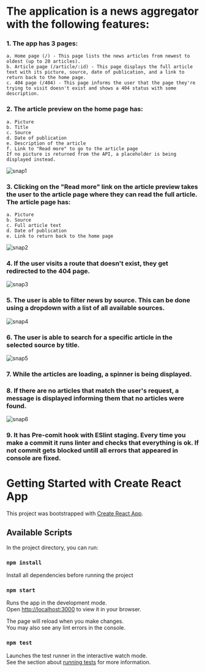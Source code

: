 # The application is a news aggregator with the following features:

### 1. The app has 3 pages:

    a. Home page (/) - This page lists the news articles from newest to oldest (up to 20 articles).
    b. Article page (/article/:id) - This page displays the full article text with its picture, source, date of publication, and a link to return back to the home page.
    c. 404 page (/404) - This page informs the user that the page they're trying to visit doesn't exist and shows a 404 status with some description.

### 2. The article preview on the home page has:

    a. Picture
    b. Title
    c. Source
    d. Date of publication
    e. Description of the article
    f. Link to "Read more" to go to the article page
    If no picture is returned from the API, a placeholder is being displayed instead.
    
![snap1](https://user-images.githubusercontent.com/72519578/235508942-c4f24e85-f3aa-4094-b1f6-f34e3f974fb4.jpg)


### 3. Clicking on the "Read more" link on the article preview takes the user to the article page where they can read the full article. The article page has:

    a. Picture
    b. Source
    c. Full article text
    d. Date of publication
    e. Link to return back to the home page
    
![snap2](https://user-images.githubusercontent.com/72519578/235508725-f691dff6-e540-4e23-8640-cf7748ca844b.jpg)

### 4. If the user visits a route that doesn't exist, they get redirected to the 404 page.

![snap3](https://user-images.githubusercontent.com/72519578/235508779-7273a75f-05ce-4811-a6f2-7773ae69cafb.jpg)

### 5. The user is able to filter news by source. This can be done using a dropdown with a list of all available sources.

![snap4](https://user-images.githubusercontent.com/72519578/235509500-4778cad8-fad9-44b4-a734-66e49b79456f.jpg)

### 6. The user is able to search for a specific article in the selected source by title.

![snap5](https://user-images.githubusercontent.com/72519578/235509801-37f1ff96-14f6-428b-bca3-885b9506f31d.jpg)

### 7. While the articles are loading, a spinner is being displayed.

### 8. If there are no articles that match the user's request, a message is displayed informing them that no articles were found.

![snap6](https://user-images.githubusercontent.com/72519578/235509900-7fca56a0-ef8e-4f3b-b90b-a291a3c81788.jpg)

### 9. It has Pre-comit hook with ESlint staging. Every time you make a commit it runs linter and checks that everything is ok. If not commit gets blocked untill all errors that appeared in console are fixed. 

# Getting Started with Create React App

This project was bootstrapped with [Create React App](https://github.com/facebook/create-react-app).

## Available Scripts

In the project directory, you can run:

### `npm install`

Install all dependencies before running the project

### `npm start`

Runs the app in the development mode.\
Open [http://localhost:3000](http://localhost:3000) to view it in your browser.

The page will reload when you make changes.\
You may also see any lint errors in the console.

### `npm test`

Launches the test runner in the interactive watch mode.\
See the section about [running tests](https://facebook.github.io/create-react-app/docs/running-tests) for more information.
